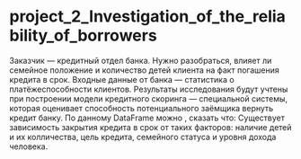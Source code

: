 # project_2_Investigation_of_the_reliability_of_borrowers
Заказчик — кредитный отдел банка. Нужно разобраться, влияет ли семейное положение и количество детей клиента на факт погашения кредита в срок. Входные данные от банка — статистика о платёжеспособности клиентов.
Результаты исследования будут учтены при построении модели кредитного скоринга — специальной системы, которая оценивает способность потенциального заёмщика вернуть кредит банку.
По данному DataFrame можно , сказать что: Существует зависимость закрытия кредита в срок от таких факторов: наличие детей и их колличества, цель кредита, семейного статуса и уровня дохода человека.